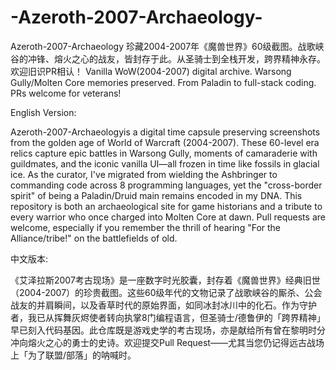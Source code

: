 # -Azeroth-2007-Archaeology-
Azeroth-2007-Archaeology 珍藏2004-2007年《魔兽世界》60级截图。战歌峡谷的冲锋、熔火之心的战友，皆封存于此。从圣骑士到全栈开发，跨界精神永存。欢迎旧识PR相认！ Vanilla WoW(2004-2007) digital archive. Warsong Gully/Molten Core memories preserved. From Paladin to full-stack coding. PRs welcome for veterans!

​English Version:

Azeroth-2007-Archaeologyis a digital time capsule preserving screenshots from the golden age of World of Warcraft (2004-2007). These 60-level era relics capture epic battles in Warsong Gully, moments of camaraderie with guildmates, and the iconic vanilla UI—all frozen in time like fossils in glacial ice. As the curator, I've migrated from wielding the Ashbringer to commanding code across 8 programming languages, yet the "cross-border spirit" of being a Paladin/Druid main remains encoded in my DNA. This repository is both an archaeological site for game historians and a tribute to every warrior who once charged into Molten Core at dawn. Pull requests are welcome, especially if you remember the thrill of hearing "For the Alliance/tribe!" on the battlefields of old.

​中文版本:

《艾泽拉斯2007考古现场》是一座数字时光胶囊，封存着《魔兽世界》经典旧世（2004-2007）的珍贵截图。这些60级年代的文物记录了战歌峡谷的厮杀、公会战友的并肩瞬间，以及香草时代的原始界面，如同冰封冰川中的化石。作为守护者，我已从挥舞灰烬使者转向执掌8门编程语言，但圣骑士/德鲁伊的「跨界精神」早已刻入代码基因。此仓库既是游戏史学的考古现场，亦是献给所有曾在黎明时分冲向熔火之心的勇士的史诗。欢迎提交Pull Request——尤其当您仍记得远古战场上「为了联盟/部落」的呐喊时。

